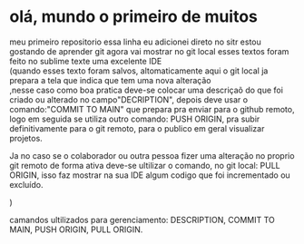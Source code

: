 # olá, mundo o primeiro de muitos
 meu primeiro repositorio
essa linha eu adicionei direto no sitr
estou gostando de aprender git
agora vai mostrar no git local
esses textos foram feito no sublime texte uma excelente IDE<br>
(quando esses texto foram salvos, altomaticamente aqui o git local ja prepara a tela que indica que tem uma nova alteração<br>,nesse caso como boa pratica deve-se colocar uma descriçaõ do que foi criado ou alterado no campo"DECRIPTION", depois deve usar o comando:"COMMIT TO MAIN" que prepara pra enviar para o github remoto, logo em seguida se utiliza outro comando: PUSH ORIGIN, pra subir definitivamente para o git remoto, para o publico em geral visualizar projetos.<br>
<p>Ja no caso se o colaborador ou outra pessoa fizer uma alteração no proprio git remoto de forma ativa deve-se ultilizar o comando, no git local: PULL ORIGIN, isso faz mostrar na sua IDE algum codigo que foi incrementado ou excluído. </p> )
<p>camandos ultilizados para gerenciamento: DESCRIPTION, COMMIT TO MAIN, PUSH ORIGIN, PULL ORIGIN.</p>
